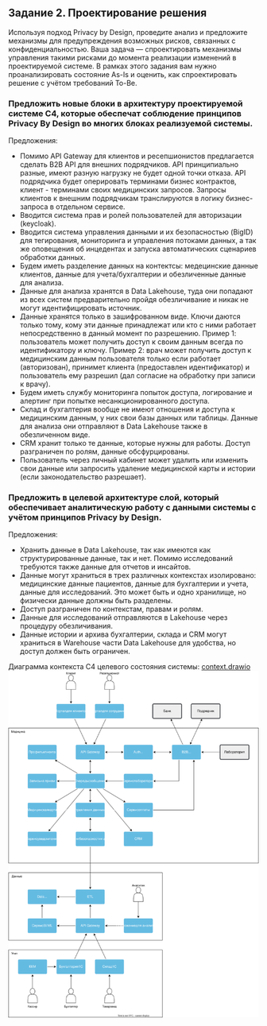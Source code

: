 ## Задание 2. Проектирование решения

Используя подход Privacy by Design, проведите анализ и предложите механизмы для предупреждения возможных рисков, связанных с конфиденциальностью. Ваша задача — спроектировать механизмы управления такими рисками до момента реализации изменений в проектируемой системе.
В рамках этого задания вам нужно проанализировать состояние As-Is и оценить, как спроектировать решение с учётом требований To-Be.

### Предложить новые блоки в архитектуру проектируемой системе С4, которые обеспечат соблюдение принципов Privacy By Design во многих блоках реализуемой системы.
Предложения:
- Помимо API Gateway для клиентов и ресепшионистов предлагается сделать B2B API для внешних подрядчиков. API принципиально разные, имеют разную нагрузку не будет одной точки отказа. API подрядчика будет оперировать терминами бизнес контрактов, клиент - терминами своих медицинских запросов. Запросы клиентов к внешним подрядчикам транслируются в логику бизнес-запроса в отдельном сервисе.
- Вводится система прав и ролей пользователей для авторизации (keycloak).
- Вводится система управления данными и их безопасностью (BigID) для тегирования, мониторинга и управления потоками данных, а так же оповещения об инцедентах и запуска автоматических сценариев обработки данных.
- Будем иметь разделение данных на контектсы: медецинские данные клиентов, данные для учета/бухгалтерии и обезличенные данные для анализа.
- Данные для анализа хранятся в Data Lakehouse, туда они попадают из всех систем предварительно пройдя обезличивание и никак не могут идентифицировать источник.
- Данные хранятся только в зашифрованном виде. Ключи даются только тому, кому эти данные принадлежат или кто с ними работает непосредственно в данный момент по разрешению. Пример 1: пользователь может получить доступ к своим данным всегда по идентификатору и ключу. Пример 2: врач может получить доступ к медицинским данным пользователя только если работает (авторизован), принимет клиента (предоставлен идентификатор) и пользователь ему разрешил (дал согласие на обработку при записи к врачу).
- Будем иметь службу мониторинга попыток доступа, логирование и алертинг при попытке несанкционированного доступа.
- Склад и бухгалтерия вообще не имеют отношения и доступа к медицинским данным, у них свои базы данных или таблицы. Данные для анализа они отправляют в Data Lakehouse также в обезличенном виде.
- CRM хранит только те данные, которые нужны для работы. Доступ разграничен по ролям, данные обсфурцированы.
- Пользователь через личный кабинет может удалить или изменить свои данные или запросить удаление медицинской карты и истории (если законодательство разрешает).

### Предложить в целевой архитектуре слой, который обеспечивает аналитическую работу с данными системы с учётом принципов Privacy by Design.
Предложения:
- Хранить данные в Data Lakehouse, так как имеются как структурированные данные, так и нет. Помимо исследований требуются также данные для отчетов и инсайтов.
- Данные могут храниться в трех различных контекстах изолировано: медицинские данные пациентов, данные для бухгалтерии и учета, данные для исследований. Это может быть и одно хранилище, но физически данные должны быть разделены.
- Доступ разграничен по контекстам, правам и ролям.
- Данные для исследований отправляются в Lakehouse через процедуру обезличивания.
- Данные истории и архива бухгалтерии, склада и CRM могут храниться в Warehouse части Data Lakehouse для удобства, но доступ должен быть ограничен.

Диаграмма контекста C4 целевого состояния системы:
[context.drawio](https://github.com/Boropwnz/architecture-medikamente/blob/medikamente/Task2/context.drawio)
![context.svg](https://github.com/Boropwnz/architecture-medikamente/blob/medikamente/Task2/context.svg)
